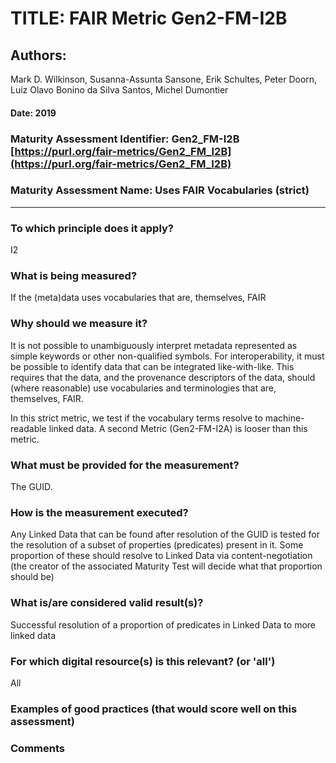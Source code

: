 # TITLE:  FAIR Metric Gen2-FM-I2B

## Authors: 
Mark D. Wilkinson, Susanna-Assunta Sansone, Erik Schultes, Peter Doorn,
Luiz Olavo Bonino da Silva Santos, Michel Dumontier

#### Date: 2019


### Maturity Assessment Identifier: Gen2_FM-I2B [https://purl.org/fair-metrics/Gen2_FM_I2B](https://purl.org/fair-metrics/Gen2_FM_I2B)

### Maturity Assessment Name:   Uses FAIR Vocabularies (strict)

----

### To which principle does it apply?  
I2

### What is being measured?
If the (meta)data uses vocabularies that are, themselves, FAIR

### Why should we measure it?
It is not possible to unambiguously interpret metadata represented as simple keywords or other non-qualified symbols. For interoperability, it must be possible to identify data that can be integrated like-with-like. This requires that the data, and the provenance descriptors of the data, should (where reasonable) use vocabularies and terminologies that are, themselves, FAIR.

In this strict metric, we test if the vocabulary terms resolve to machine-readable linked data. A second Metric (Gen2-FM-I2A) is looser than this metric.


### What must be provided for the measurement?
The GUID.


### How is the measurement executed?
Any Linked Data that can be found after resolution of the GUID is tested for the resolution of a subset of properties (predicates) present in it.
Some proportion of these should resolve to Linked Data via content-negotiation (the creator of the associated Maturity Test will decide what that
proportion should be)


### What is/are considered valid result(s)?
Successful resolution of a proportion of predicates in Linked Data to more linked data

### For which digital resource(s) is this relevant? (or 'all')
All

### Examples of good practices (that would score well on this assessment)


### Comments
